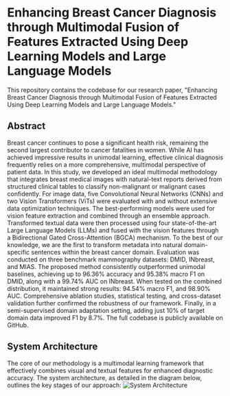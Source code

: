 # Enhancing Breast Cancer Diagnosis through Multimodal Fusion of Features Extracted Using Deep Learning Models and Large Language Models

This repository contains the codebase for our research paper, "Enhancing Breast Cancer Diagnosis through Multimodal Fusion of Features Extracted Using Deep Learning Models and Large Language Models." 

## Abstract
Breast cancer continues to pose a significant health risk, remaining the second largest contributor to cancer fatalities in women. While AI has achieved impressive results in unimodal learning, effective clinical diagnosis frequently relies on a more comprehensive, multimodal perspective of patient data. In this study, we developed an ideal multimodal methodology that integrates breast medical images with natural-text reports derived from structured clinical tables to classify non-malignant or malignant cases confidently. For image data, five Convolutional Neural Networks (CNNs) and two Vision Transformers (ViTs) were evaluated with and without extensive data optimization techniques. The best-performing models were used for vision feature extraction and combined through an ensemble approach. Transformed textual data were then processed using four state-of-the-art Large Language Models (LLMs) and fused with the vision features through a Bidirectional Gated Cross-Attention (BGCA) mechanism. To the best of our knowledge, we are the first to transform metadata into natural domain-specific sentences within the breast cancer domain. Evaluation was conducted on three benchmark mammography datasets: DMID, INbreast, and MIAS. The proposed method consistently outperformed unimodal baselines, achieving up to 96.36% accuracy and 95.38% macro F1 on DMID, along with a 99.74% AUC on INbreast. When tested on the combined distribution, it maintained strong results: 94.54% macro F1, and 98.90% AUC. Comprehensive ablation studies, statistical testing, and cross-dataset validation further confirmed the robustness of our framework. Finally, in a semi-supervised domain adaptation setting, adding just 10% of target domain data improved F1 by 8.7%. The full codebase is publicly available on GitHub.

## System Architecture
The core of our methodology is a multimodal learning framework that effectively combines visual and textual features for enhanced diagnostic accuracy. The system architecture, as detailed in the diagram below, outlines the key stages of our approach:
![System Architecture](assets/Final_architecture.png)

